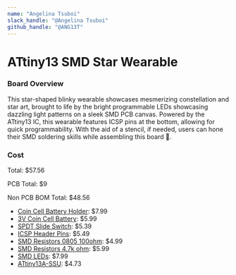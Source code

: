 ```yaml
---
name: "Angelina Tsuboi"
slack_handle: "@Angelina Tsuboi"
github_handle: "@ANG13T"
---
```


# ATtiny13 SMD Star Wearable

### Board Overview
This star-shaped blinky wearable showcases mesmerizing constellation and star art, brought to life by the bright programmable LEDs showcasing dazzling light patterns on a sleek SMD PCB canvas. Powered by the ATtiny13 IC, this wearable features ICSP pins at the bottom, allowing for quick programmability. With the aid of a stencil, if needed, users can hone their SMD soldering skills while assembling this board 🌟.

### Cost
Total: $57.56

PCB Total: $9

Non PCB BOM Total: $48.56

- [Coin Cell Battery Holder](https://www.amazon.com/Hxchen-BS-6DIP-Electrical-Lithium-Battery/dp/B07VZCXQJ3/ref=sr_1_4?crid=137ZLMXB341HN&dib=eyJ2IjoiMSJ9.FAZfUVjx-amvVZQFDQayx1DTAELAT7UHsjt1i3umGrmq6VrMWubXK4cR3pBM2OXSFJxGxn66Rqdb75hRqESjyekIWibwSGPvcUW_ZunogmkfUMXzrjglRcwq7rYWKGZNgoAJeeKDEVF0zIDRyL6-7NgC4t-UccmiJd2TyywsCXh8i3oRKWlyLkxmMmLMCbIMxj1R2Xmxx2ad2woiqsd3-W30hNI-EFuWxWSaqX6obgs.yfpnrf9w42S0wzco9R1xrDe15wqjDZEtSnvYh6hZCOk&dib_tag=se&keywords=smd+3v+coin+battery+holder&qid=1711984515&sprefix=sm3v+coin+battery+holder%2Caps%2C280&sr=8-4): $7.99
- [3V Coin Cell Battery](https://www.amazon.com/LiCB-CR2032-Lithium-Battery-10-Pack/dp/B071D4DKTZ/ref=sr_1_7?crid=1S3G5YBWB3BRE&dib=eyJ2IjoiMSJ9.bDz2iaX_geo6C_G1I5ucCSGZaYp8caqzjiwddTfxVtc8_8tHbLnVF8rMzk-mkwg04mJ6obyYIqQGZUpACYCZ5lnXn9nGypEf45t46hUi6eEiFvew0RbMfK0udv3dqnUhkzPikNvxi4gPwBEiMHdZ8e-exyI2_pzWSlyBi4cYkWVYXd51sT2QrJZKuUqhofcd4u3LqAC1kbJyYZh5DqHmLS8Sxh_mMKrYphv7fQRuspyrfA6JVP1bw9beFWpZHGH9drfXg6IiSUj4L9D32pNFpSFs5o7dPN2TV0icnrw3qKA.Rmmm3N3AgkriWudaT8TdFe4-ypdy_AJakXMsLmsvbZ4&dib_tag=se&keywords=3v+coin+battery&qid=1711984455&sprefix=3v+coin+%2Caps%2C224&sr=8-7): $5.99
- [SPDT Slide Switch](https://www.amazon.com/HiLetgo-SS-12D00-Toggle-Switch-Vertical/dp/B07RTJDW27/ref=sr_1_4?crid=YSA37ZYTWJQM&dib=eyJ2IjoiMSJ9.PYS6HCski7gW11Gq-UAeSQj8SBHSzD180cI1nbGWcXK7Dp06lM6zqNPosuPfLqegQ29oD6GP43aZ2oQ7HufjJKxJoQa29J9V1qqDfY7xrDITYNDThTADT1Gb7MJ1lGHxxEUfLo0-HmNX2Pw2aps1ZDC2OouDXuql8rgg_iSnBk5f96bTT1qDLb5LiIe8LEK_J7a_p7IdSRM-xkNgEVdadux_Ph7K5sw5lQGPgPY9WUo.D57jUh1Qg1oihDNW_TS585ED9jITCtneSdJriPzYjFE&dib_tag=se&keywords=SPDT+Slide+Switch&qid=1711984557&sprefix=smd+3v+coin+battery+holder%2Caps%2C217&sr=8-4): $5.39
- [ICSP Header Pins](https://www.amazon.com/HiLetgo-20pcs-2-54mm-Single-Header/dp/B07R5QDL8D/ref=sr_1_1?crid=1ZI2WW0K1UVV1&dib=eyJ2IjoiMSJ9.Z03ljbfhyANmY1ei8JGMUZUuJhL7NIIz_sZfPmKCuuLMyPUidCW-W9ajkEJF_-4pGROeiR-EtswTIiK2-ENCvRDHStqMNh12OQEc-WsApX7tPj7BYr7RSHcZZPjcr9f0ezhpHCnXm648DM0qyWu4A2P6OAJ4Rvr6yMPrdsgtjU87Y_L3_9ZwKS2zViIR4PV9gIL0GEzgfPFof8N3aM8QEzWb3Am2GmZUarzgZFB3xbU.jlylI_o6_j4RsvPgvDTgjY2OJimpUz3He-sX-1QYATA&dib_tag=se&keywords=ICSP+Header+Pins&qid=1711984579&sprefix=icsp+header+pins%2Caps%2C292&sr=8-1): $5.49
- [SMD Resistors 0805 100ohm](https://www.amazon.com/Chanzon-Resistor-Tolerance-Resistors-Certificated/dp/B08R8BQGDX/ref=sr_1_1?crid=2QWOKWJ1CDEL5&dib=eyJ2IjoiMSJ9.ToiECrG3n_2uZyigwZtzI8J7MhQvMvS8VHcOXC7XkwhH1J0il7JkUTf5TuG8hdQfaFJapTpRvc__abcBNFAz5X-FsRtf9XmJiJvJwj7dTdttk26BJ-Hj0eSJbBKojQqPfQV4nsT0fv59QTmZcYxsepVhHAg16B6FUEi9sf1mXKhwewYrRc3E3Zf-bXB7eNgQ4hNMWa02g8dSCsVN2A637lsm1wxFMzk4O7lvyictXZk.X3ACTPlfG_T_scdkahRXDIYvJ6CVPkZGUva2qDO3GlQ&dib_tag=se&keywords=smd+resistors+100+ohm+0805&qid=1711984634&sprefix=smd+resistors+100+ohm+080%2Caps%2C230&sr=8-1): $4.99
- [SMD Resistors 4.7k ohm](https://www.amazon.com/Chanzon-Resistor-Tolerance-Resistors-Certificated/dp/B08QRZ1G1G/ref=sr_1_2?crid=7I9SSIVUXIRZ&dib=eyJ2IjoiMSJ9.3CZdcymc-qiThgGRfNUB8F_TQmqcwSepIdKEFEAY1XsqFS2a2H41v19jo9u2rUbW7xouUYhGww-92dT4Gqus_bV1aSX8rysh9oNl4ZHJ77_vVT5p47ROKc0CnbmhRIVrkN_d31Ktt0PjPZwcP55Bqno9NEHC8cfiMzmMSAGaiv_09pXChsm3xTIZVWJ5JkH6seUbWGN11FDsTqIFYnCWcviKfURUIdvIJ5s8lJSpUr4.Md8Qn5V2-F0h6iX7uPnjq_uJzZ1tee6DTvgu3pD_BoE&dib_tag=se&keywords=smd+resistors+4.7k+ohm+0805&qid=1711984676&sprefix=smd+resistors+4.7k+ohm+0805%2Caps%2C208&sr=8-2): $5.99
- [SMD LEDs](https://www.amazon.com/Assorted-Lighting-Electronics-Components-Emitting/dp/B09XZNT471/ref=sr_1_3?crid=2ZWCQ9DTMCF4M&dib=eyJ2IjoiMSJ9.sDwHTS4D2DIKr3cdVtjfim0V7TpCzw4AF9EMmGS_if0eo9v_T1kMIaTbcPaoZbpMmKQgrFglZJdEecoMTXmCaykQepw33KVrEolM0VbhVevNEW7ypKZPOb9YhM2F7Q9KF5I-cWUAOdiSlqzJ5GHi6jEsOAC0zjzb-keFIm-UgsFV146o-BpqE8uHu2uMRfUqPCvLQdgTAYPdxIXvGlkYEsj8UzMMcJiEuazCPYKxiSQ.3DteHtKt1BeG-KHRvYo0YtbTwnB8TzS_kqCd1-G8oHg&dib_tag=se&keywords=0603+smd+led&qid=1711984402&sprefix=0603+smd+%2Caps%2C373&sr=8-3):  $7.99
- [ATtiny13A-SSU](https://www.aliexpress.us/item/3256805886404756.html?spm=a2g0o.productlist.main.11.739f7adc3zUVWt&algo_pvid=2c67ae99-56bd-4efd-a7cd-d74647ab97e4&algo_exp_id=2c67ae99-56bd-4efd-a7cd-d74647ab97e4-5&pdp_npi=4%40dis%21USD%214.73%214.73%21%21%214.73%214.73%21%402103237317119850009201244e5dc3%2112000035602944482%21sea%21US%210%21AB&curPageLogUid=LQ37zN2AT2KD&utparam-url=scene%3Asearch%7Cquery_from%3A): $4.73
